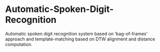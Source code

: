 # Automatic-Spoken-Digit-Recognition
Automatic spoken digit recognition system based on ’bag-of-frames’ approach and template-matching based on DTW alignment and distance computation.
